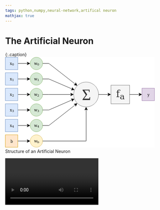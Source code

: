 ```yaml
---
tags: python,numpy,neural-network,artifical neuron
mathjax: true
---
```

# The Artificial Neuron

{:.caption}
![artificial neuron structure](/assets/images/artificial_neuron.png)
Structure of an Artificial Neuron

<video controls preload>
  <source src="numpy-neural-network/non_linear_regression_tanh.webm" type="video/webm">
  <source src="numpy-neural-network/non_linear_regression_tanh.mp4" type="video/mp4">
</video>

